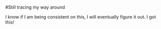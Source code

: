 #Still tracing my way around

I know if I am being consistent on this, I will eventually figure it out. I got this!
